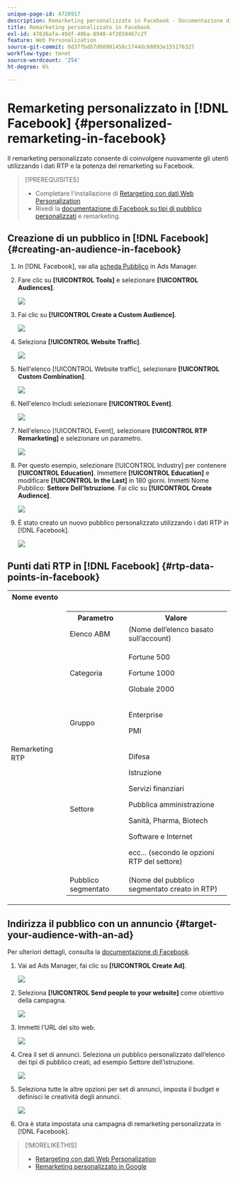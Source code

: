 ```yaml
---
unique-page-id: 4720917
description: Remarketing personalizzato in Facebook - Documentazione di Marketo - Documentazione del prodotto
title: Remarketing personalizzato in Facebook
exl-id: 47636afa-49df-40ba-8948-4f2850467c2f
feature: Web Personalization
source-git-commit: 0d37fbdb7d08901458c1744dc68893e155176327
workflow-type: tm+mt
source-wordcount: '254'
ht-degree: 6%

---
```


# Remarketing personalizzato in [!DNL Facebook] {#personalized-remarketing-in-facebook}

Il remarketing personalizzato consente di coinvolgere nuovamente gli utenti utilizzando i dati RTP e la potenza del remarketing su Facebook.

>[!PREREQUISITES]
>
>* Completare l&#39;installazione di [Retargeting con dati Web Personalization](/help/marketo/product-docs/web-personalization/website-retargeting/retargeting-with-web-personalization-data.md)
>* Rivedi la [](https://developers.facebook.com/docs/ads-for-websites/website-custom-audiences/getting-started#install-the-pixel) [documentazione di Facebook su tipi di pubblico personalizzati](https://developers.facebook.com/docs/ads-for-websites/website-custom-audiences/getting-started#install-the-pixel) e remarketing.

## Creazione di un pubblico in [!DNL Facebook] {#creating-an-audience-in-facebook}

1. In [!DNL Facebook], vai alla [scheda Pubblico](https://www.facebook.com/ads/audience_manager) in Ads Manager.

1. Fare clic su **[!UICONTROL Tools]** e selezionare **[!UICONTROL Audiences]**.

   ![](assets/one-1.png)

1. Fai clic su **[!UICONTROL Create a Custom Audience]**.

   ![](assets/two-1.png)

1. Seleziona **[!UICONTROL Website Traffic]**.

   ![](assets/image2015-1-19-16-3a32-3a2.png)

1. Nell&#39;elenco [!UICONTROL Website traffic], selezionare **[!UICONTROL Custom Combination]**.

   ![](assets/image2015-1-19-16-3a33-3a21.png)

1. Nell&#39;elenco Includi selezionare **[!UICONTROL Event]**.

   ![](assets/image2015-1-19-16-3a34-3a9.png)

1. Nell&#39;elenco [!UICONTROL Event], selezionare **[!UICONTROL RTP Remarketing]** e selezionare un parametro.

   ![](assets/image2015-1-19-16-3a52-3a29.png)

1. Per questo esempio, selezionare [!UICONTROL Industry] per contenere **[!UICONTROL Education]**. Immettere **[!UICONTROL Education]** e modificare **[!UICONTROL In the Last]** in 180 giorni. Immetti Nome Pubblico: **Settore Dell&#39;Istruzione**. Fai clic su **[!UICONTROL Create Audience]**.

   ![](assets/image2015-1-19-16-3a56-3a15.png)

1. È stato creato un nuovo pubblico personalizzato utilizzando i dati RTP in [!DNL Facebook].

   ![](assets/image2015-1-19-16-3a59-3a2.png)

## Punti dati RTP in [!DNL Facebook] {#rtp-data-points-in-facebook}

<table> 
 <tbody> 
  <tr> 
   <th>Nome evento</th> 
   <th> </th> 
  </tr> 
  <tr> 
   <td>Remarketing RTP</td> 
   <td> 
    <div> 
     <table> 
      <tbody> 
       <tr> 
        <th>Parametro</th> 
        <th>Valore</th> 
       </tr> 
       <tr> 
        <td>Elenco ABM</td> 
        <td>(Nome dell’elenco basato sull’account)</td> 
       </tr> 
       <tr> 
        <td colspan="1">Categoria</td> 
        <td colspan="1"><p>Fortune 500</p><p>Fortune 1000</p><p>Globale 2000</p></td> 
       </tr> 
       <tr> 
        <td colspan="1">Gruppo</td> 
        <td colspan="1"><p>Enterprise</p><p>PMI</p></td> 
       </tr> 
       <tr> 
        <td>Settore</td> 
        <td><p>Difesa</p><p>Istruzione</p><p>Servizi finanziari</p><p>Pubblica amministrazione</p><p>Sanità, Pharma, Biotech</p><p>Software e Internet</p><p>ecc... (secondo le opzioni RTP del settore)</p></td> 
       </tr> 
       <tr> 
        <td colspan="1">Pubblico segmentato</td> 
        <td colspan="1">(Nome del pubblico segmentato creato in RTP)</td> 
       </tr> 
      </tbody> 
     </table> 
    </div></td> 
  </tr> 
 </tbody> 
</table>

## Indirizza il pubblico con un annuncio {#target-your-audience-with-an-ad}

Per ulteriori dettagli, consulta la [documentazione di Facebook](https://developers.facebook.com/docs/ads-for-websites/website-custom-audiences/getting-started#target-your-audience).

1. Vai ad Ads Manager, fai clic su **[!UICONTROL Create Ad]**.

   ![](assets/image2015-1-19-17-3a10-3a19.png)

1. Seleziona **[!UICONTROL Send people to your website]** come obiettivo della campagna.

   ![](assets/image2015-1-19-17-3a11-3a20.png)

1. Immetti l’URL del sito web.

   ![](assets/image2015-1-19-17-3a12-3a39.png)

1. Crea il set di annunci. Seleziona un pubblico personalizzato dall’elenco dei tipi di pubblico creati, ad esempio Settore dell’istruzione.

   ![](assets/image2015-1-19-17-3a18-3a13.png)

1. Seleziona tutte le altre opzioni per set di annunci, imposta il budget e definisci le creatività degli annunci.

   ![](assets/image2015-1-19-17-3a19-3a25.png)

1. Ora è stata impostata una campagna di remarketing personalizzata in [!DNL Facebook].

>[!MORELIKETHIS]
>
>* [Retargeting con dati Web Personalization](/help/marketo/product-docs/web-personalization/website-retargeting/retargeting-with-web-personalization-data.md)
>* [Remarketing personalizzato in Google](/help/marketo/product-docs/web-personalization/website-retargeting/personalized-remarketing-in-google.md)
